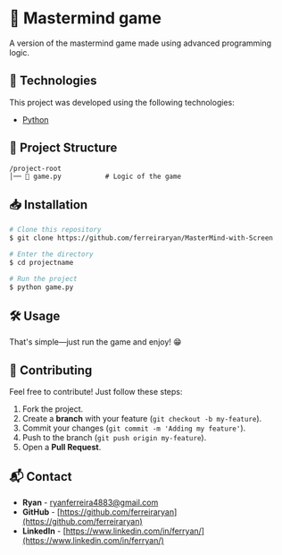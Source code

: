 # 📌 Mastermind game

A version of the mastermind game made using advanced programming logic.

## 🚀 Technologies

This project was developed using the following technologies:

- [Python](https://www.python.org/)

## 📂 Project Structure

```
/project-root
│── 🐍 game.py           # Logic of the game
```

## 📥 Installation

```sh
# Clone this repository
$ git clone https://github.com/ferreiraryan/MasterMind-with-Screen

# Enter the directory
$ cd projectname

# Run the project
$ python game.py
```

## 🛠️ Usage

That's simple—just run the game and enjoy! 😁

## 🤝 Contributing

Feel free to contribute! Just follow these steps:

1. Fork the project.
2. Create a **branch** with your feature (`git checkout -b my-feature`).
3. Commit your changes (`git commit -m 'Adding my feature'`).
4. Push to the branch (`git push origin my-feature`).
5. Open a **Pull Request**.

## 📬 Contact

- **Ryan** - [ryanferreira4883@gmail.com](mailto:ryanferreira4883@gmail.com)
- **GitHub** - [https://github.com/ferreiraryan](https://github.com/ferreiraryan)
- **LinkedIn** - [https://www.linkedin.com/in/ferryan/](https://www.linkedin.com/in/ferryan/)
